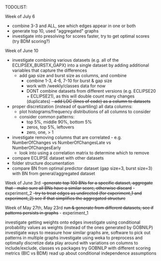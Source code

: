TODOLIST:

Week of July 6
- combine 3-3 and ALL, see which edges appear in one or both
- generate top 10, used "aggregated" graphs
- investigate into presolving for scores faster, try to get optimal scores (try BDM scoring?)

Week of June 10
- investigate combining various datasets (e.g. all of the ECLIPSEX_BURSTX_GAPX) into a single dataset by adding additional variables that capture the differences
	- add gap size and burst size as columns, and combine
		- combine 1-3, 4-6, 7-10 for burst & gap size
		- work with /weekly/classes data for now
		- DONT combine datasets from different versions (e.g. ECLIPSE20 + ECLIPSE21), as this will double count many changes (duplicates)
~~- add LOC (lines of code) as a column to datasets~~
- proper discretization (instead of quartiling) all data columns:
	- plot histograms/frequency distributions of all columns to consider
	- consider common patterns:
		- top 5%, middle 90%, bottom 5%
		- zeros, top 5%, leftovers
		- zero, one, > 1 
- investigate removing columns that are correlated - e.g. NumberOfChanges vs NumberOfChangesLate vs NumberOfChangesEarly
	- look into using a correlation matrix to determine which to remove
- compare ECLIPSE dataset with other datasets
- folder structure documentation
- compare BN from optimal predictor dataset (gap size=3, burst size=3) with BN from general/aggregated dataset


Week of June 3rd
~~-generate top 100 BNs for a specific dataset, aggregate that
	- make sure all BNs have a similar score, otherwise discard~~ - experiment_2
~~-try to treat edges as undirected (for experiment_1 and experiment_2) see if that simplifies the aggregated structure~~

Week of May 27th, May 23rd
~~run & generate from different datasets, see if patterns persists in graphs~~ - experiment_1

investigate getting weights onto edges
investigate using conditional probability values as weights (instead of the ones generated by GOBNILP)
investigate ways to measure how similar graphs are, software to pick out patterns in multiple graphs
investigate using weka to preprocess and optimally discretize data
play around with variations on columns to include/exclude, classes vs packages
try GOBNILP with different scoring metrics (BIC vs BDM)
read up about conditional independence assumptions
